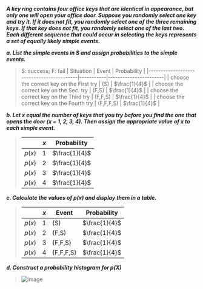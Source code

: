 ***A key ring contains four office
keys that are identical in appearance, but only one
will open your office door. Suppose you randomly
select one key and try it. If it does not fit, you randomly
select one of the three remaining keys. If that
key does not fit, you randomly select one of the last
two. Each different sequence that could occur in
selecting the keys represents a set of equally likely
simple events.***

***a. List the simple events in S and assign probabilities
to the simple events.***
>
>S: success; F: fail
>|          Situation                       | Event     |       Probability     |
>|------------------------------------------|-----------|-----------------------|
>| choose the correct key on the First try  | (S)       |     $\frac{1}{4}$     |
>| choose the correct key on the Sec. try   | (F,S)     |     $\frac{1}{4}$     |
>| choose the correct key on the Third try  | (F,F,S)   |     $\frac{1}{4}$     |
>| choose the correct key on the Fourth try | (F,F,F,S) |     $\frac{1}{4}$     |

***b. Let x equal the number of keys that you try before you find the one that opens the door (x = 1, 2, 3, 4). Then assign the appropriate value of x to each simple event.***

>
>|         | $x$ |      Probability      |
>|---------|-----|-----------------------|
>| $p$($x$)|  1  |     $\frac{1}{4}$     |
>| $p$($x$)|  2  |     $\frac{1}{4}$     |
>| $p$($x$)|  3  |     $\frac{1}{4}$     |
>| $p$($x$)|  4  |     $\frac{1}{4}$     |


***c. Calculate the values of p(x) and display them in a table.***

>|         | $x$ |   Event  |    Probability   |
>|---------|-----|----------|------------------|
>| $p$($x$)|  1  | (S)      | $\frac{1}{4}$    |
>| $p$($x$)|  2  | (F,S)    | $\frac{1}{4}$    |
>| $p$($x$)|  3  | (F,F,S)  | $\frac{1}{4}$    |
>| $p$($x$)|  4  | (F,F,F,S)| $\frac{1}{4}$    |
>

***d. Construct a probability histogram for p(X)***
>
>![image](https://github.com/user-attachments/assets/6b602e7e-9ef0-4583-9601-7577e2a330da)

